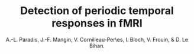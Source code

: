 ---
author: A.-L. Paradis, J.-F. Mangin, V. Cornilleau-Per\es, I. Bloch, V. Frouin, & D. Le Bihan.
title: Detection of periodic temporal responses in fMRI
journal: NeuroImage
year: 1997
type: article
volume: 5
number: 4 PART II
---